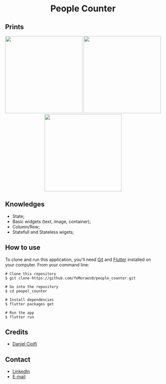 <h1 align="center">People Counter</h1>

## Prints
<p align="center">
  <img width="250" src="https://i.pinimg.com/originals/68/54/77/6854776e9e9c967b7b9713666b90e400.png"/>
  <img width="250" src="https://i.pinimg.com/originals/8c/d7/d9/8cd7d921bf75beaccd50e48b8f0b3896.png"/>
  <img width="250" src="https://i.pinimg.com/originals/d7/e4/47/d7e4473518a02a56689d7325426901ce.png"/>
</p>

## Knowledges
 - State;
 - Basic widgets (text, image, container);
 - Column/Row;
 - Statefull and Stateless wigets;

## How to use

To clone and run this application, you'll need [Git](https://git-scm.com/downloads) and [Flutter](https://flutter.dev/docs/get-started/install) installed on your computer. From your command line:

```
# Clone this repository
$ git clone https://github.com/feMoraes0/people_counter.git

# Go into the repository
$ cd peopel_counter

# Install dependencies
$ flutter packages get

# Run the app
$ flutter run
```

## Credits
  - <a target="_blank" href="https://www.udemy.com/course/curso-completo-flutter-app-android-ios/">Daniel Ciolfi</a>

## Contact
  - <a target="_blank" href="https://www.linkedin.com/in/fernando-moraes-48a26916a/">LinkedIn</a>
  - <a target="_blank" href="mailto:fernandomoraes.lopes@gmail.com">E-mail</a>
